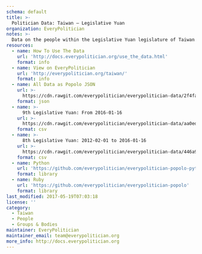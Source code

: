 ```yaml
---
schema: default
title: >-
  Politician Data: Taiwan — Legislative Yuan
organization: EveryPolitician
notes: >-
  Data on the people within the Legislative Yuan legislature of Taiwan.
resources:
  - name: How To Use The Data
    url: 'http://docs.everypolitician.org/use_the_data.html'
    format: info
  - name: View on EveryPolitician
    url: 'http://everypolitician.org/taiwan/'
    format: info
  - name: All Data as Popolo JSON
    url: >-
      https://cdn.rawgit.com/everypolitician/everypolitician-data/2f4fad9c72ba9fd23fe8530ee19a2b35a3e6039d/data/Taiwan/Legislative_Yuan/ep-popolo-v1.0.json
    format: json
  - name: >-
      9th Legislative Yuan: From 2016-01-16
    url: >-
      https://cdn.rawgit.com/everypolitician/everypolitician-data/aa0edea0fe7e8ce83fac174facf5c58bbe36dfcf/data/Taiwan/Legislative_Yuan/term-9.csv
    format: csv
  - name: >-
      8th Legislative Yuan: 2012-02-01 to 2016-01-16
    url: >-
      https://cdn.rawgit.com/everypolitician/everypolitician-data/446a92ae221831e3d5ece1c8c3c84aa6eccc5b7d/data/Taiwan/Legislative_Yuan/term-8.csv
    format: csv
  - name: Python
    url: 'https://github.com/everypolitician/everypolitician-popolo-python'
    format: library
  - name: Ruby
    url: 'https://github.com/everypolitician/everypolitician-popolo'
    format: library
last_modified: 2017-05-19T07:03:18
license: ''
category:
  - Taiwan
  - People
  - Groups & Bodies
maintainer: EveryPolitician
maintainer_email: team@everypolitician.org
more_info: http://docs.everypolitician.org
---
```

